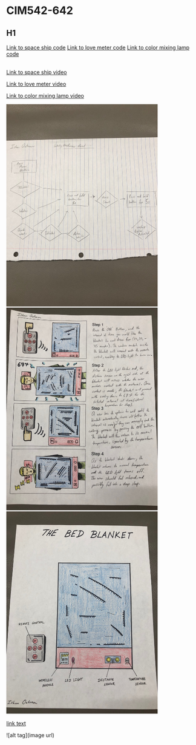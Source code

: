 # CIM542-642

## H1

<a href="/hw/spaceship.ino">Link to space ship code</a>
<a
href="/hw/love_meter.ino">Link to love meter code</a>
<a
href="/hw/color_mixing_lamp.ino">Link to color mixing lamp code</a>

<br>
<a href="https://youtu.be/I2947_0MBxo">Link to space ship video</a>

<a href="https://www.youtube.com/watch?v=sVixTf5VCfc&feature=youtu.be">Link to love meter video</a>


<a href="https://www.youtube.com/watch?v=_1Cc_oI_w80&feature=youtu.be">Link to color mixing lamp video</a>


 <img src="/hw/preset.jpg" width="400">

  <img src="/hw/storyboard.jpg" width="400">

   <img src="/hw/prototype.jpg" width="400">


 [link text](url)

 ![alt tag](image url)
